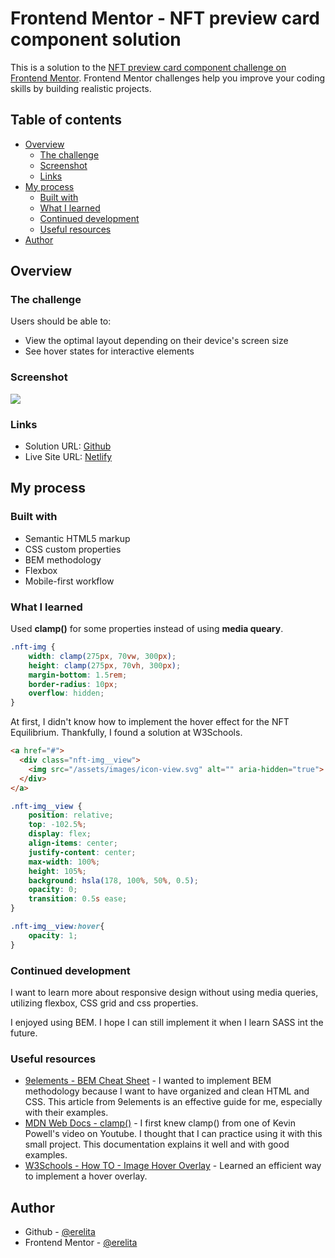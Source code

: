 # Frontend Mentor - NFT preview card component solution

This is a solution to the [NFT preview card component challenge on Frontend Mentor](https://www.frontendmentor.io/challenges/nft-preview-card-component-SbdUL_w0U). Frontend Mentor challenges help you improve your coding skills by building realistic projects. 

## Table of contents

- [Overview](#overview)
  - [The challenge](#the-challenge)
  - [Screenshot](#screenshot)
  - [Links](#links)
- [My process](#my-process)
  - [Built with](#built-with)
  - [What I learned](#what-i-learned)
  - [Continued development](#continued-development)
  - [Useful resources](#useful-resources)
- [Author](#author)

## Overview

### The challenge

Users should be able to:

- View the optimal layout depending on their device's screen size
- See hover states for interactive elements

### Screenshot

![](/assets/images/preview.png)

### Links

- Solution URL: [Github](https://github.com/erelita/coding-challenges/tree/main/frontendmentor/newbie/nft-preview-card-component-main)
- Live Site URL: [Netlify](https://nft-preview-card-byer.netlify.app/)

## My process

### Built with

- Semantic HTML5 markup
- CSS custom properties
- BEM methodology
- Flexbox
- Mobile-first workflow

### What I learned

Used **clamp()** for some properties instead of using **media queary**.

```css
.nft-img {
    width: clamp(275px, 70vw, 300px);
    height: clamp(275px, 70vh, 300px);
    margin-bottom: 1.5rem;
    border-radius: 10px;
    overflow: hidden;
}
```

At first, I didn't know how to implement the hover effect for the NFT Equilibrium. Thankfully, I found a solution at W3Schools.

```html
<a href="#">
  <div class="nft-img__view">
    <img src="/assets/images/icon-view.svg" alt="" aria-hidden="true">
  </div>
</a>
```

```css
.nft-img__view {
    position: relative;
    top: -102.5%;
    display: flex;
    align-items: center;
    justify-content: center;
    max-width: 100%;
    height: 105%;
    background: hsla(178, 100%, 50%, 0.5);
    opacity: 0;
    transition: 0.5s ease;
}

.nft-img__view:hover{
    opacity: 1;
}
```


### Continued development

I want to learn more about responsive design without using media queries, utilizing flexbox, CSS grid and css properties.

I enjoyed using BEM. I hope I can still implement it when I learn SASS int the future.

### Useful resources

- [9elements - BEM Cheat Sheet](https://9elements.com/bem-cheat-sheet/) - I wanted to implement BEM methodology because I want to have organized and clean HTML and CSS. This article from 9elements is an effective guide for me, especially with their examples.
- [MDN Web Docs - clamp()](https://developer.mozilla.org/en-US/docs/Web/CSS/clamp()) - I first knew clamp() from one of Kevin Powell's video on Youtube. I thought that I can practice using it with this small project. This documentation explains it well and with good examples.
- [W3Schools - How TO - Image Hover Overlay](https://www.w3schools.com/howto/howto_css_image_overlay.asp) - Learned an efficient way to implement a hover overlay.

## Author

- Github - [@erelita](https://github.com/erelita)
- Frontend Mentor - [@erelita](https://www.frontendmentor.io/profile/erelita)

